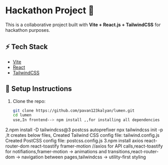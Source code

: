 # Hackathon Project 🚀

This is a collaborative project built with **Vite + React.js + TailwindCSS** for hackathon purposes.

## ⚡ Tech Stack
- [Vite](https://vitejs.dev/)
- [React](https://react.dev/)
- [TailwindCSS](https://tailwindcss.com/)

## 🔧 Setup Instructions
1. Clone the repo:
   ```bash
   git clone https://github.com/pavan123kalyan/lumen.git
   cd lumen
   use,In frontend--> npm install ,,for installing all dependencies

2.npm install -D tailwindcss@3 postcss autoprefixer 
  npx tailwindcss init -p ,It creates below files,
       Created Tailwind CSS config file: tailwind.config.js
       Created PostCSS config file: postcss.config.js
3.npm install axios react-router-dom react-toastify framer-motion 
//axios for API calls,react-toastify for notifiations,framer-motion → animations and transitions,react-router-dom → navigation between pages,tailwindcss → utility-first styling